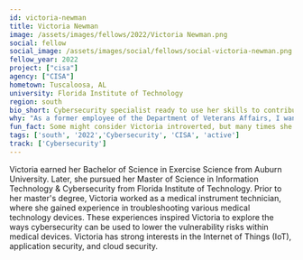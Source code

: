 ```yaml
---
id: victoria-newman
title: Victoria Newman
image: /assets/images/fellows/2022/Victoria Newman.png
social: fellow
social_image: /assets/images/social/fellows/social-victoria-newman.png
fellow_year: 2022
project: ["cisa"]
agency: ["CISA"]
hometown: Tuscaloosa, AL
university: Florida Institute of Technology
region: south
bio_short: Cybersecurity specialist ready to use her skills to contribute to our nation 
why: "As a former employee of the Department of Veterans Affairs, I wanted to find another way to use my skills to contribute to our nation."
fun_fact: Some might consider Victoria introverted, but many times she's the life of the party.
tags: ['south', '2022','Cybersecurity', 'CISA', 'active']
track: ['Cybersecurity']
---
```


Victoria earned her Bachelor of Science in Exercise Science from Auburn University. Later, she pursued her Master of Science in Information Technology & Cybersecurity from Florida Institute of Technology. Prior to her master's degree, Victoria worked as a medical instrument technician, where she gained experience in troubleshooting various medical technology devices. These experiences inspired Victoria to explore the ways cybersecurity can be used to lower the vulnerability risks within medical devices. Victoria has strong interests in the Internet of Things (IoT), application security, and cloud security.  
